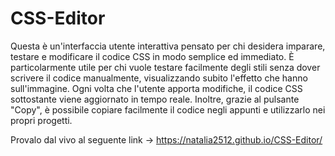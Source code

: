 # CSS-Editor
Questa è un'interfaccia utente interattiva pensato per chi desidera imparare, testare e modificare il codice CSS in modo semplice ed immediato. È particolarmente utile per chi vuole testare facilmente degli stili senza dover scrivere il codice manualmente, visualizzando subito l'effetto che hanno sull'immagine. Ogni volta che l'utente apporta modifiche, il codice CSS sottostante viene aggiornato in tempo reale. Inoltre, grazie al pulsante "Copy", è possibile copiare facilmente il codice negli appunti e utilizzarlo nei propri progetti.

Provalo dal vivo al seguente link -> https://natalia2512.github.io/CSS-Editor/
